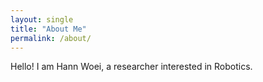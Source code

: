 ```yaml
---
layout: single
title: "About Me"
permalink: /about/
---
```


Hello! I am Hann Woei, a researcher interested in Robotics.
